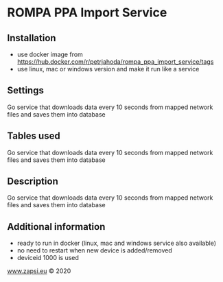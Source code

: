 # ROMPA PPA Import Service


## Installation
* use docker image from https://hub.docker.com/r/petrjahoda/rompa_ppa_import_service/tags
* use linux, mac or windows version and make it run like a service

## Settings
Go service that downloads data every 10 seconds from mapped network files and saves them into database

## Tables used
Go service that downloads data every 10 seconds from mapped network files and saves them into database

## Description
Go service that downloads data every 10 seconds from mapped network files and saves them into database

## Additional information
* ready to run in docker (linux, mac and windows service also available)
* no need to restart when new device is added/removed
* deviceid 1000 is used



    
www.zapsi.eu © 2020
